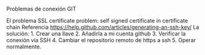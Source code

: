 Problemas de conexión GIT

El problema SSL certificate problem: self signed certificate in certificate chain
Referencia https://help.github.com/articles/generating-an-ssh-key/
La solución: 
	1. Crear una llave
	2. Añadirla a mi cuenta github
	3. Verificar la conexión vía SSH
	4. Cambiar el repositorio remoto de https a ssh
	5. Operar normalmente.


